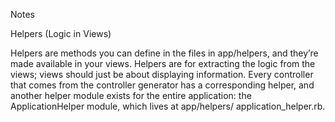 Notes

Helpers (Logic in Views)

Helpers are methods you can define in the files in app/helpers, and they’re made available in your views. Helpers are for extracting the logic from the views; views should just be about displaying information. Every controller that comes from the controller generator has a corresponding helper, and another helper module exists for the entire application: the ApplicationHelper module, which lives at app/helpers/ application_helper.rb.